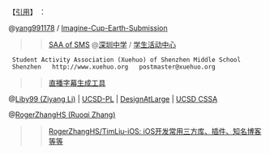 【[引用](https://go.choong.net/ICES/)】 ：

@[yang991178](https://github.com/yang991178/)  / [Imagine-Cup-Earth-Submission](https://github.com/yang991178/Imagine-Cup-Earth-Submission)

 >> [SAA of SMS](https://github.com/Xuehuo) @[深圳中学](https://shenzhong.net/) / [学生活动中心](https://xuehuo.shenzhong.net/)

  ```
   Student Activity Association (Xuehuo) of Shenzhen Middle School
   Shenzhen   http://www.xuehuo.org   postmaster@xuehuo.org
  ```
 >> [直播字幕生成工具](https://github.com/Xuehuo/BroadcastSubsTool)
 
 @[Liby99 (Ziyang Li)](https://github.com/Liby99) | [UCSD-PL](https://github.com/UCSD-PL) | [DesignAtLarge](https://github.com/DesignAtLarge) | [UCSD CSSA](https://github.com/UCSDCSSA)

 @[RogerZhangHS (Ruoqi Zhang)](https://github.com/RogerZhangHS)
 >> [RogerZhangHS/TimLiu-iOS: iOS开发常用三方库、插件、知名博客等等](https://github.com/RogerZhangHS/TimLiu-iOS)
